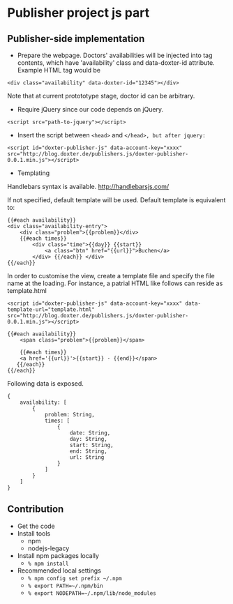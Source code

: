 Publisher project js part
=========================


Publisher-side implementation
-----------------------------

- Prepare the webpage.
Doctors' availabilities will be injected into tag contents, which have 'availability' class and data-doxter-id attribute. Example HTML tag would be

```
<div class="availability" data-doxter-id="12345"></div>
```

Note that at current protototype stage, doctor id can be arbitrary.

- Require jQuery since our code depends on jQuery.
```
<script src="path-to-jquery"></script>
```

- Insert the script between `<head>` and `</head>, but after jquery:`

```
<script id="doxter-publisher-js" data-account-key="xxxx" src="http://blog.doxter.de/publishers.js/doxter-publisher-0.0.1.min.js"></script>
```

- Templating

Handlebars syntax is available. http://handlebarsjs.com/

If not specified, default template will be used. Default template is equivalent to:

    {{#each availability}}
    <div class="availability-entry">
        <div class="problem">{{problem}}</div>
        {{#each times}}
            <div class="time">{{day}} {{start}}
                <a class="btn" href="{{url}}">Buchen</a>
            </div> {{/each}} </div>
    {{/each}}

In order to customise the view, create a template file and specify the file name at the loading. For instance, a patrial HTML like follows can reside as template.html

```
<script id="doxter-publisher-js" data-account-key="xxxx" data-template-url="template.html" src="http://blog.doxter.de/publishers.js/doxter-publisher-0.0.1.min.js"></script>
```

    {{#each availability}}
        <span class="problem">{{problem}}</span>

        {{#each times}}
        <a href='{{url}}'>{{start}} - {{end}}</span>
       {{/each}}
    {{/each}}

Following data is exposed.

    {
        availability: [
            {
                problem: String,
                times: [
                    {
                        date: String,
                        day: String,
                        start: String,
                        end: String,
                        url: String
                    }
                ]
            }
        ]
    }



Contribution
------------

- Get the code
- Install tools
    - npm
    - nodejs-legacy
- Install npm packages locally
    - `% npm install`
- Recommended local settings
    - `% npm config set prefix ~/.npm`
    - `% export PATH=~/.npm/bin`
    - `% export NODEPATH=~/.npm/lib/node_modules`
